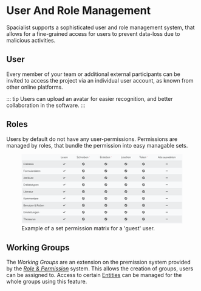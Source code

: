 # User And Role Management

Spacialist supports a sophisticated user and role management system, that allows for a fine-grained access for users to prevent data-loss due to malicious activities.

## User

Every member of your team or additional external participants can be invited to access the project via an individual user account, as known from other online platforms. 


::: tip
Users can upload an avatar for easier recognition, and better collaboration in the software.
:::

## Roles

Users by default do not have any user-permissions. Permissions are managed by roles, that bundle the permission into easy managable sets.

<figure>
    <img src="./images/user/role-permissions-guest.png" alt="Image of the permission matrix of a role." >
    <figcaption>
    Example of a set permission matrix for a 'guest' user.
    </figcaption>
</figure>

## Working Groups

The _Working Groups_ are an extension on the premission system provided by the [_Role & Permission_](../user/permission) system. 
This allows the creation of groups, users can be assigned to. Access to certain [Entities](../entity.md) can be managed for the whole
groups using this feature.